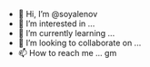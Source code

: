 - 👋 Hi, I’m @soyalenov
- 👀 I’m interested in ...
- 🌱 I’m currently learning ...
- 💞️ I’m looking to collaborate on ...
- 📫 How to reach me ...
gm
<!---
soyalenov/soyalenov is a ✨ special ✨ repository because its `README.md` (this file) appears on your GitHub profile.
You can click the Preview link to take a look at your changes.
--->

